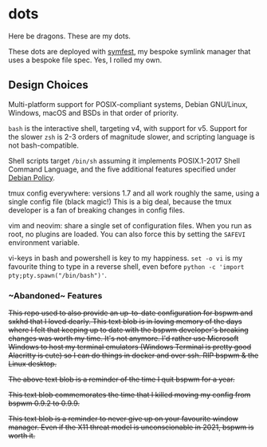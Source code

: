 # dots

Here be dragons. These are my dots.

These dots are deployed with [symfest](https://github.com/ypcrts/symfest), my bespoke
symlink manager that uses a bespoke file spec. Yes, I rolled my own.

## Design Choices
Multi-platform support for POSIX-compliant systems, Debian GNU/Linux, Windows,
macOS and BSDs in that order of priority.


`bash` is the interactive shell, targeting v4, with support for v5. Support for the slower
  `zsh` is 2-3 orders of magnitude slower, and scripting language is not
  bash-compatible.

Shell scripts target `/bin/sh` assuming it implements POSIX.1-2017 Shell
    Command Language, and the five additional features specified under [Debian
    Policy](https://www.debian.org/doc/debian-policy/ch-files.html#s-scripts).

tmux config everywhere: versions 1.7 and all work roughly the same, using
  a single config file (black magic!) This is a big deal, because the tmux
  developer is a fan of breaking changes in config files.

vim and neovim: share a single set of configuration files.  When you run as
  root, no plugins are loaded. You can also force this by setting the `SAFEVI`
  environment variable.

vi-keys in bash and powershell is key to my happiness.  `set -o vi` is my favourite
    thing to type in a reverse shell, even before `python -c 'import
    pty;pty.spawn("/bin/bash")'`.

### ~Abandoned~ Features
<s>This repo used to also provide an up-to-date configuration for bspwm and sxkhd
that I loved dearly. This text blob is in loving memory of the days where
I felt that keeping up to date with the bspwm developer's breaking changes was
worth my time. It's not anymore. I'd rather use Microsoft Windows to host my
terminal emulators (<s>Windows Terminal is pretty good</s> Alacritty is cute)
so I can do things in docker and over ssh.  RIP bspwm & the Linux desktop.<s>

The above text blob is a reminder of the time I quit bspwm for a year.

This text blob commemorates the time that I killed moving my config from bspwm
0.9.2 to 0.9.9.

This text blob is a reminder to never give up on your favourite window manager.
Even if the X11 threat model is unconscionable in 2021, bspwm is worth it.
